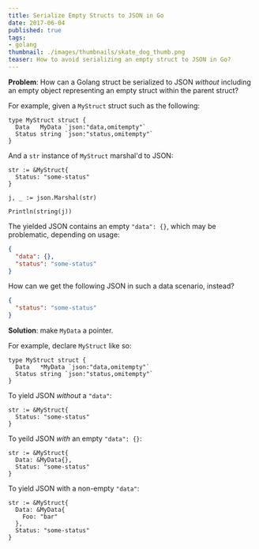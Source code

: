 ```yaml
---
title: Serialize Empty Structs to JSON in Go
date: 2017-06-04
published: true
tags:
- golang
thumbnail: ./images/thumbnails/skate_dog_thumb.png
teaser: How to avoid serializing an empty struct to JSON in Go?
---
```


**Problem**: How can a Golang struct be serialized to JSON _without_ including an empty object representing an empty struct within the parent struct?

For example, given a `MyStruct` struct such as the following:

```golang
type MyStruct struct {
  Data   MyData `json:"data,omitempty"`
  Status string `json:"status,omitempty"`
}
```

And a `str` instance of `MyStruct` marshal'd to JSON:

```golang
str := &MyStruct{
  Status: "some-status"
}

j, _ := json.Marshal(str)

Println(string(j))
```

The yielded JSON contains an empty `"data": {}`, which may be problematic, depending on usage:

```json
{
  "data": {},
  "status": "some-status"
}
```

How can we get the following JSON in such a data scenario, instead?

```json
{
  "status": "some-status"
}
```

**Solution**: make `MyData` a pointer.

For example, declare `MyStruct` like so:

```golang
type MyStruct struct {
  Data   *MyData `json:"data,omitempty"`
  Status string `json:"status,omitempty"`
}
```

To yield JSON _without_ a `"data"`:

```golang
str := &MyStruct{
  Status: "some-status"
}
```

To yeild JSON _with_ an empty `"data": {}`:

```golang
str := &MyStruct{
  Data: &MyData{},
  Status: "some-status"
}
```

To yield JSON with a non-empty `"data"`:

```golang
str := &MyStruct{
  Data: &MyData{
    Foo: "bar"
  },
  Status: "some-status"
}
```
